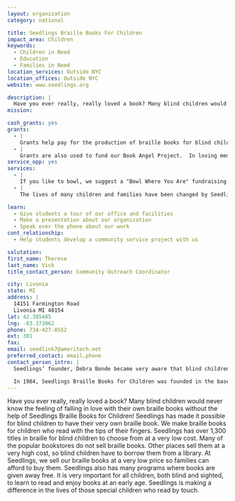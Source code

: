 ```yaml
---
layout: organization
category: national

title: Seedlings Braille Books For Children
impact_area: Children
keywords: 
  - Children in Need
  - Education
  - Families in Need
location_services: Outside NYC
location_offices: Outside NYC
website: www.seedlings.org

description: |
  Have you ever really, really loved a book? Many blind children would never know the feeling of falling in love with their own braille books without the help of Seedlings Braille Books for Children!  Seedlings has made it possible for blind children to have their very own braille book.  We make braille books for children who read with the tips of their fingers.  Seedlings has over 1,300 titles in braille for blind children to choose from at a very low cost. Many of the popular bookstores do not sell braille books. Other places sell them at a very high cost, so blind children have to borrow them from a library.  At Seedlings, we sell our braille books at a very low price so families can afford to buy them.  Seedlings also has many programs where books are given away free.  It is very important for all children, both blind and sighted, to learn to read and enjoy books at an early age.  Seedlings is making a difference in the lives of those special children who read by touch.
mission: 

cash_grants: yes
grants: 
  - |
    Grants help pay for the production of braille books for blind children.  Many books would be produced in print-and-braille format so that blind and sighted family members can read together.  Our books are made available for an average cost of only $10 each which is below the actual cost to produce a book.  Seedlings relies on generous contributions from groups to help keep the books affordable for families.  Since Seedlings began in 1984, over 265,000 braille books and articles have been produced.
  - |
    Grants are also used to fund our Book Angel Project.  In loving memory of Anna Kirstina Bonde, the daughter of Seedlings’ director and founder, Debra Bonde, hundreds of braille books that have been made in her name are given away free. How does it work?  Just register online and Seedlings will send two (2) free braille books to any visually impaired child in the U.S. and Canada.
service_opp: yes
services: 
  - |
    If you like to bowl, we suggest a "Bowl Where You Are" fundraising opportunity to help us make braille books affordable.  Individuals or groups are invited to bowl anywhere and anytime in the name of braille literacy to support Seedlings Braille Books for Children.  We can help by providing materials and prizes.
  - |
    The lives of many children and families have been changed by Seedlings mission and the service projects and contributions from people who want to make a difference. We have had many school children hold bake sales or sell popcorn on Fridays.  Some schools have read-a-thons and one school had a bottle and can drive to collect money.   During the holidays, children will give donations to Seedlings instead of a gift exchange.

learn: 
  - Give students a tour of our office and facilities
  - Make a presentation about our organization
  - Speak over the phone about our work
cont_relationship: 
  - Help students develop a community service project with us

salutation: 
first_name: Therese
last_name: Vick
title_contact_person: Community Outreach Coordinator

city: Livonia
state: MI
address: |
  14151 Farmington Road  
  Livonia MI 48154
lat: 42.385485
lng: -83.373062
phone: 734-427-8552
ext: 301
fax: 
email: seedlink7@ameritech.net
preferred_contact: email,phone
contact_person_intro: |
  Seedlings’ founder, Debra Bonde became very aware that blind children did not have the same opportunity as her daughters to own, read, and learn to love books.  She was also concerned that blind parents could not find children’s books in braille to read to their own children.  The few braille books that were available were so costly that most families could not afford to purchase them. Being the mother of two small children, Debra knew the joy that children experienced of owning their own books.  As she witnessed her own daughter’s library of treasured books growing, she vowed to find a way to make children’s books in braille readily accessible and affordable for families.  

  In 1984, Seedlings Braille Books for Children was founded in the basement of her home.  Debra Bonde has been bringing the joy of reading to countless blind children worldwide for 29 years, by making braille books affordable for families and allowing blind and sighted family members to read together.  Seedlings Braille Books for Children has opened up a whole new world of reading for thousands of blind children nationwide and around the globe.
---
```

Have you ever really, really loved a book? Many blind children would never know the feeling of falling in love with their own braille books without the help of Seedlings Braille Books for Children!  Seedlings has made it possible for blind children to have their very own braille book.  We make braille books for children who read with the tips of their fingers.  Seedlings has over 1,300 titles in braille for blind children to choose from at a very low cost. Many of the popular bookstores do not sell braille books. Other places sell them at a very high cost, so blind children have to borrow them from a library.  At Seedlings, we sell our braille books at a very low price so families can afford to buy them.  Seedlings also has many programs where books are given away free.  It is very important for all children, both blind and sighted, to learn to read and enjoy books at an early age.  Seedlings is making a difference in the lives of those special children who read by touch.